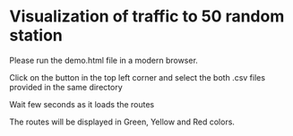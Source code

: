 # Visualization of traffic to 50 random station 

Please run the demo.html file in a modern browser.

Click on the button in the top left corner and select the both .csv files provided in the same directory

Wait few seconds as it loads the routes 

The routes will be displayed in Green, Yellow and Red colors.

